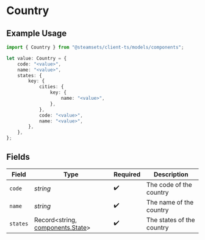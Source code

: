 # Country

## Example Usage

```typescript
import { Country } from "@steamsets/client-ts/models/components";

let value: Country = {
    code: "<value>",
    name: "<value>",
    states: {
        key: {
            cities: {
                key: {
                    name: "<value>",
                },
            },
            code: "<value>",
            name: "<value>",
        },
    },
};
```

## Fields

| Field                                                                | Type                                                                 | Required                                                             | Description                                                          |
| -------------------------------------------------------------------- | -------------------------------------------------------------------- | -------------------------------------------------------------------- | -------------------------------------------------------------------- |
| `code`                                                               | *string*                                                             | :heavy_check_mark:                                                   | The code of the country                                              |
| `name`                                                               | *string*                                                             | :heavy_check_mark:                                                   | The name of the country                                              |
| `states`                                                             | Record<string, [components.State](../../models/components/state.md)> | :heavy_check_mark:                                                   | The states of the country                                            |